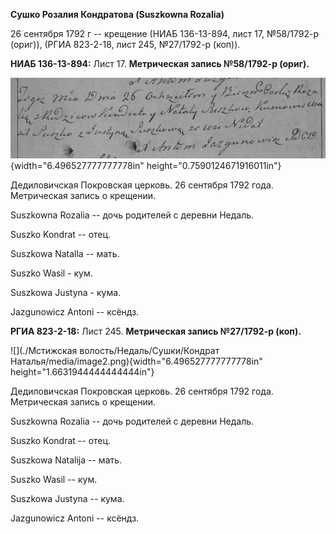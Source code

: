 **Сушко Розалия Кондратова (Suszkowna Rozalia)**

26 сентября 1792 г -- крещение (НИАБ 136-13-894, лист 17, №58/1792-р
(ориг)), (РГИА 823-2-18, лист 245, №27/1792-р (коп)).

**НИАБ 136-13-894:** Лист 17. **Метрическая запись №58/1792-р (ориг).**

![](./media/a49c4d0de33a1655472c396c7edaf99d6a015471.png){width="6.496527777777778in"
height="0.7590124671916011in"}

Дедиловичская Покровская церковь. 26 сентября 1792 года. Метрическая
запись о крещении.

Suszkowna Rozalia -- дочь родителей с деревни Недаль.

Suszko Kondrat -- отец.

Suszkowa Natalla -- мать.

Suszko Wasil - кум.

Suszkowa Justyna - кума.

Jazgunowicz Antoni -- ксёндз.

**РГИА 823-2-18:** Лист 245. **Метрическая запись №27/1792-р (коп).**

![](./Мстижская волость/Недаль/Сушки/Кондрат Наталья/media/image2.png){width="6.496527777777778in"
height="1.6631944444444444in"}

Дедиловичская Покровская церковь. 26 сентября 1792 года. Метрическая
запись о крещении.

Suszkowna Rozalia -- дочь родителей с деревни Недаль.

Suszko Kondrat -- отец.

Suszkowa Natalija -- мать.

Suszko Wasil -- кум.

Suszkowa Justyna -- кума.

Jazgunowicz Antoni -- ксёндз.
